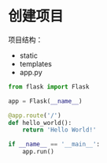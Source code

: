 # 创建项目

项目结构：

- static
- templates
- app.py

```python
from flask import Flask

app = Flask(__name__)

@app.route('/')
def hello_world():
    return 'Hello World!'

if __name__ == '__main__':
    app.run()

```

